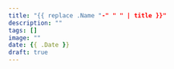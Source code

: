 ```yaml
---
title: "{{ replace .Name "-" " " | title }}"
description: ""
tags: []
image: ""
date: {{ .Date }}
draft: true
---
```

